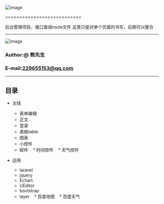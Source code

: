 
![image](https://github.com/y5621857/admin_project/blob/master/public/img/happy.gif)


===========================

后台管理项目，接口查阅route文件
这里只是对单个页面的书写，后期可以整合

****
![image](https://timgsa.baidu.com/timg?image&quality=80&size=b9999_10000&sec=1496228854963&di=6f21eac4c0b04943cf566a7ddaa2f40d&imgtype=0&src=http%3A%2F%2Fpic1.win4000.com%2Fwallpaper%2F9%2F53b0cd391be3e.jpg)




### Author:@ 熊先生
### E-mail:229655153@qq.com

****
## 目录
* 主线
    * 表单编辑
    * 正文
    * 登录
    * 表格table
    * 图表
    * 小控件
    * 邮件
    * 时间控件
    * 天气控件
    
* 运用
    * laravel
    * jquery
    * Echart
    * UEditor
    * bootstrap
    * layer
    * 百度地图
    * 百度天气
